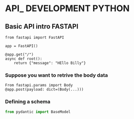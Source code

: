 # API_ DEVELOPMENT PYTHON       

## Basic API intro FASTAPI     
~~~
from fastapi import FastAPI

app = FastAPI()

@app.get("/")
async def root():
    return {"message": "HEllo Billy"}

~~~     
### Suppose you want to retrive the body data     
~~~
From fastapi.params import Body
@app.post(payload: dict=(Body(...)))
~~~     

### Defining a schema    
~~~python
from pydantic import BaseModel
~~~